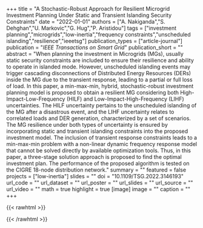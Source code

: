 +++
title = "A Stochastic-Robust Approach for Resilient Microgrid Investment Planning Under Static and Transient Islanding Security Constraints"
date = "2022-01-01"
authors = ["A. Nakiganda","S. Dehghan","U. Markovic","G. Hug","P. Aristidou"]
tags = ["investment planning","microgrids","low-inertia","frequency constraints","unscheduled islanding","resilience","ieeetsg"]
publication_types = ["article-journal"]
publication = "_IEEE Transactions on Smart Grid_"
publication_short = ""
abstract = "When planning the investment in Microgrids (MGs), usually static security constraints are included to ensure their resilience and ability to operate in islanded mode. However, unscheduled islanding events may trigger cascading disconnections of Distributed Energy Resources (DERs) inside the MG due to the transient response, leading to a partial or full loss of load. In this paper, a min-max-min, hybrid, stochastic-robust investment planning model is proposed to obtain a resilient MG considering both High-Impact-Low-Frequency (HILF) and Low-Impact-High-Frequency (LIHF) uncertainties. The HILF uncertainty pertains to the unscheduled islanding of the MG after a disastrous event, and the LIHF uncertainty relates to correlated loads and DER generation, characterized by a set of scenarios. The MG resilience under both types of uncertainty is ensured by incorporating static and transient islanding constraints into the proposed investment model. The inclusion of transient response constraints leads to a min-max-min problem with a non-linear dynamic frequency response model that cannot be solved directly by available optimization tools. Thus, in this paper, a three-stage solution approach is proposed to find the optimal investment plan. The performance of the proposed algorithm is tested on the CIGRE 18-node distribution network."
summary = ""
featured = false
projects = ["low-inertia"]
slides = ""
doi = "10.1109/TSG.2022.3146193"
url_code = ""
url_dataset = ""
url_poster = ""
url_slides = ""
url_source = ""
url_video = ""
math = true
highlight = true
[image]
image = ""
caption = ""
+++

{{< rawhtml >}}
<div data-badge-details="right" data-badge-type="medium-donut" data-doi="10.1109/TSG.2022.3146193" data-hide-no-mentions="true" class="altmetric-embed"></div>
{{< /rawhtml >}}
